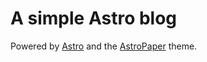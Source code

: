 # A simple Astro blog

Powered by [Astro](https://astro.build/) and the [AstroPaper](https://github.com/satnaing/astro-paper) theme.
